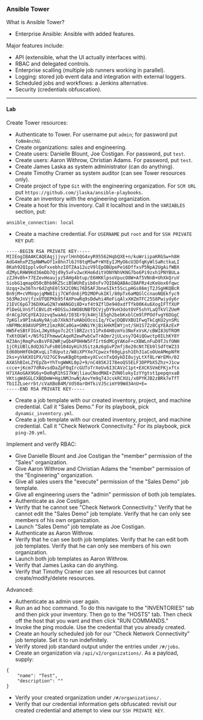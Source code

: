 ### Ansible Tower

What is Ansible Tower?
* Enterprise Ansible: Ansible with added features.

Major features include:
* API (extensible, what the UI actually interfaces with).
* RBAC and delegated controls.
* Enterprise scalling (multiple job runners working in parallel).
* Logging: stored job event data and integration with external loggers.
* Scheduled jobs and workflows: a Jenkins alternative.
* Security (credentials obfuscation).

---

#### Lab

Create Tower resources:
* Authenticate to Tower. For username put `admin`; for password put `fo0m4nchU`.
* Create organizations: sales and engineering.
* Create users: Danielle Blount, Joe Costigan. For password, put `test`.
* Create users: Aaron Withrow, Christian Adams. For password, put `test`.
* Create James Laska as system administrator (can do anything).
* Create Timothy Cramer as system auditor (can see Tower resources only).
* Create project of type `Git` with the engineering organization. For `SCM URL` put `https://github.com/jlaska/ansible-playbooks`.
* Create an inventory with the engineering organization.
* Create a host for this inventory. Call it localhost and in the `VARIABLES` section, put:
```
ansible_connection: local
```
* Create a machine credential. For `USERNAME` put `root` and for `SSH PRIVATE KEY` put:
```
-----BEGIN RSA PRIVATE KEY-----
MIIEogIBAAKCAQEAqjjjvyrlHnhQG4xyR95562HqbQXE+n/kuWriipaKRGSw+h8H
AdG4mhxPZ5pNWMwOf1x0hn7l6JY8tqM5wPrWYEyIJMyO6cU3DfqKyWlSaRctkaLI
0Kah92Q1pplvOoFxxebhzIOTZAa12uzV9lEpOBUpePe16DffxsP5NpA2UgAifWBX
dZMyLRHW9Kd36mDb7Qjd9y5vFv2wcKHo6ditVONYNhVKNG7bo6Pi9zxh1PNYBULa
zZJHv8h+77EZevHeaujyz5AHg4btup/E6HKKlpsoVpucO8W+Af5VNnB+UhXkQruV
SiobG1qmapO50cBhb8KZSciBSWUhEyib8sFv7QIDAQABAoIBAFRz4zKeUox6fqwc
Uzqq+2w36Tnr6d2qhE0l5X2C0Ni76D5AFJbneSIkt5ScLpHGs86mjT2JSgHKQBcR
Bn9jM+cVMVqojqMW8Iij7CWfdn6jPD2MOPukIKl/80pTx6aMQGlCcnaoNQEkfyc9
563MeJnVjfzxUTQEPKb95fAXPowRq9sDdwhi4ReFiqAlxXHZmTFC25S8Pwiydy6r
21EVC6pG736DXKwG2N7xWANGOi8D+xf4t9ZflDe940xdfTfk00K4u6XogIFTfXUP
PlDeGLVnSflCBVLdt+BOSSuJ4WO8UNBfDCVjyDY9vH3dotOVF5shYLaQTkVlZUeM
drACgJUCgYEA1Uzvq5waAd/I03Er9jk4HjlE5gh2bebKxblCm9lPPOdfvgY6DGgC
7pKGlx9PInAaNy9Ajub7XkN3fuHAbUOcoiIq/YCwjDQBVXBUIFwqTkCqKU2ynSMi
nNFMNcA9AVUP5Mt21mzR8Ca0Ga+GNNiYKjBikHkMIWYjnt/SH1S7Zz8CgYEAzExP
HW5FeSBtFIGxLJWyX6go7c2CtlBRZzct11Px84H0zmYo3NoFxVsK/cBWI83UTROM
TxKtOGWl+/NSfGIFhmwwCAqeRZewPwbCwTrAQmr2jULvsy7Q4iQGwctp0ILhKY8Y
HZ3AnjRmqPuxBsVF02WRjwQb4P0HHW5FfIrt6dMCgYAKoF+cXBWLnFuD9TJsfONH
1jCRiUBlL0dQ3G7uFsB0104UyHih35itzAz6gGvP2mfj8e20cNt7Eb9lSdftWZ33
Ed60bHHfOkQKvqLiTdUputz/W8iXPYXe7Cpwzxf69gLpsh1Eh31aCoOUeAMmpNfH
2ks+yVkKXO1PX/U27GC9vwKBgDtpmbxyXCvcnTxQdykDI8ujyLtXf8LrWrEMn/02
AXAShBIeLZYEpZb+YhTngWWKL0p2+9/nC48SKJI78eoQS5ELF3DPPbX5Zhz+J1cw
ccce+jKcm77dR4vsdDaZpF0qIrcGUToTrXeUv6I3CAVzC1pt+EXCKSVmEFKjxftx
H71XAoGAX9G6y+DeRqR1hSI7kWjliauCNodMAE+ZVN0lokyIzYYgtst1pepqnxaB
VKtigWdGGLCXBQDmW+HgiNMJnwNjAovYm9q74JcskRCXUi/x0PYKJB2zBRk7eTfT
Tb1IZLuerrbt/cVaXBoB4M/Vd50arOHTkiVJ5cimY99Wd34nU+E=
-----END RSA PRIVATE KEY-----
```
* Create a job template with our created inventory, project, and machine credential. Call it "Sales Demo." For its playbook, pick `dynamic_inventory.yml`.
* Create a job template with our created inventory, project, and machine credential. Call it "Check Network Connectivity." For its playbook, pick `ping-20.yml`.

Implement and verify RBAC:
* Give Danielle Blount and Joe Costigan the "member" permission of the "Sales" organization.
* Give Aaron Withrow and Christian Adams the "member" permission of the "Engineering" organization.
* Give all sales users the "execute" permission of the "Sales Demo" job template.
* Give all engineering users the "admin" permission of both job templates.
* Authenticate as Joe Costigan.
* Verify that he cannot see "Check Network Connectivity." Verify that he cannot edit the "Sales Demo" job template. Verify that he can only see members of his own organization.
* Launch "Sales Demo" job template as Joe Costigan.
* Authenticate as Aaron Withrow.
* Verify that he can see both job templates. Verify that he can edit both job templates. Verify that he can only see members of his own organization.
* Launch both job templates as Aaron Withrow.
* Verify that James Laska can do anything.
* Verify that Timothy Cramer can see all resources but cannot create/modify/delete resources.

Advanced:
* Authenticate as admin user again.
* Run an ad hoc command. To do this navigate to the "INVENTORIES" tab and then pick your inventory. Then go to the "HOSTS" tab. Then check off the host that you want and then click "RUN COMMANDS."
* Invoke the ping module. Use the credential that you already created.
* Create an hourly scheduled job for our "Check Network Connectivity" job template. Set it to run indefinitely.
* Verify stored job standard output under the entries under `/#/jobs`.
* Create an organization via `/api/v2/organizations/`. As a payload, supply:
```
{
    "name": "Test",
    "description": ""
}
```
* Verify your created organization under `/#/organizations/.`
* Verify that our credential information gets obfuscated: revisit our created credential and attempt to view our `SSH PRIVATE KEY`.
